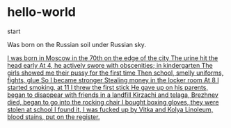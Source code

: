 # hello-world
start

  <p>
Was born on the Russian soil under Russian sky.
  </p>


<a href="https://genius.com/Krovostok-biography-lyrics">I was born in Moscow in the 70th on the edge of the city
The urine hit the head early
At 4, he actively swore with obscenities; in kindergarten
The girls showed me their pussy for the first time
Then school, smelly uniforms, fights, glue
So I became stronger
Stealing money in the locker room
At 8 I started smoking, at 11 I threw the first stick
He gave up on his parents, began to disappear with friends in a landfill
Kirzachi and telaga, Brezhnev died, began to go into the rocking chair
I bought boxing gloves, they were stolen at school
I found it, I was fucked up by Vitka and Kolya
Linoleum, blood stains, put on the register. 


